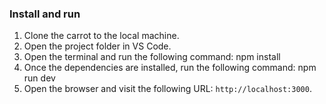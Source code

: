 ### Install and run
1. Clone the carrot to the local machine.
2. Open the project folder in VS Code.
3. Open the terminal and run the following command: npm install
4. Once the dependencies are installed, run the following command: npm run dev
5. Open the browser and visit the following URL: `http://localhost:3000`.
